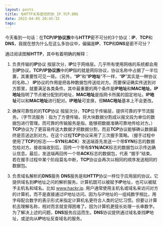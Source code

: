 ```yaml
---
layout: posts
title: 与HTTP关系密切的协_IP.TCP.DNS
date: 2022-04-05 20:45:15
tags:
---
```


今天看到一句话：在**TCP/IP协议族**中与**HTTP**密不可分的3个协议：**IP**、**TCP**和**DNS**，我就在想为什么在这么多协议中，偏偏是**IP**、**TCP**和**DNS**是密不可分？

通过阅读图解**HTTP**，其中有着明确的解释：

1. 负责传输的**IP**协议
   		按层次分，**IP**位于网络层。几乎所有使用网络的系统都会用到**IP**协议。**TCP/IP协议族**中的**IP**指的就是网际协议，协议名称中占据了一半位置，其重要性可见一斑。（另外，“**IP**”和“**IP地址**”不一样，“**IP**”其实是一种协议的名称。）
      		**IP**协议的作用是把各种数据包传送给对方。而要保证确实传送到对方那里，就要满足各类条件。其中最重要的两个条件是**IP地址**和**MAC地址**。**IP地址**指明了节点被分配到的地址，**MAC地址**是指网卡所属的固定地址。**IP地址**可以和**MAC地址**进行配对。**IP地址**可变换，但**MAC地址**基本上不会更改。

2. 确保可靠性的的**TCP**协议
   		按层次分，**TCP**位于传输层，提供可靠的字节流服务。（字节流服务：指为了方便传输，将大块数据分割成以报文段为单位的数据包进行管理。而可靠的传输服务是指，能够把数据准确可靠地传给对方。）
      		**TCP**协议为了更容易传送大数据才把数据分割，而且**TCP**协议能够确认数据最终是否送达到对方。在这个过程**TCP**协议采用了三次握手策略。（握手过程中使用了**TCP**的标志——**SYN**和**ACK**）发送端首先发送一个带**SYN**标志的数据包给对方。接收端收到后，回传一个带有**SYN/ACK**标志的数据包以示传达确认信息。最后，发送端再回传一个带**ACK**标志的数据包，代表 “握手”结束。若在握手过程中某个阶段莫名中断，**TCP**协议会再次以相同的顺序发送相同的数据包。

3. 负责域名解析的**DNS**服务
   		**DNS**服务是和**HTTP**协议一样位于应用层的协议。它提供域名到**IP**地址之问的解析服务。计算机既可以被赋予**IP**地址，也可以被赋予主机名和域名。比如
   www.hackr.jp.
   		用户通常使用主机名或域名来访问对方的计算机，而不是直接通过IP地址访问。因为与IP地址的一组纯数字相比，用字母配合数字的表示形式来指定计算机名更符合人类的记忆习惯。但要让计算机去理解名称，相对而言就变得困难了。因为计算机更擅长处理一长串数字。
   		为了解决上述的问题，**DNS**服务应运而生。**DNS**协议提供通过域名查找**IP**地址，或逆向从**IP**地址反查域名的服务。

   

